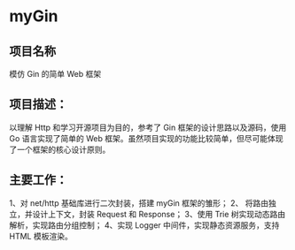 # myGin
## 项目名称
模仿 Gin 的简单 Web 框架
## 项目描述：
以理解 Http 和学习开源项目为目的，参考了 Gin 框架的设计思路以及源码，使用 Go 语言实现了简单的 Web 框架。虽然项目实现的功能比较简单，但尽可能体现了一个框架的核心设计原则。
## 主要工作：
1、对 net/http 基础库进行二次封装，搭建 myGin 框架的雏形；
2、 将路由独立，并设计上下文，封装 Request 和 Response；
3、使用 Trie 树实现动态路由解析，实现路由分组控制；
4、实现 Logger 中间件，实现静态资源服务，支持 HTML 模板渲染。

